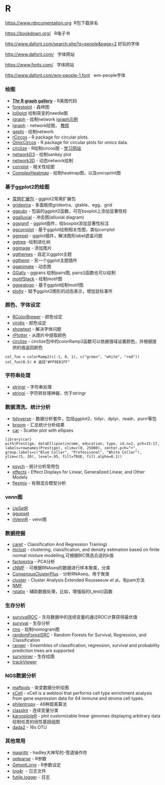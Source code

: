# R

https://www.rdocumentation.org  R包下载排名

https://bookdown.org/   R电子书

http://www.dafont.com/search.php?q=people&page=2 好玩的字体

http://www.dafont.com/   字体网站

https://www.fonts.com/   字体网站

http://www.dafont.com/wm-people-1.font    wm-people字体



### 绘图

* [**Thr R graph gallery**](http://www.r-graph-gallery.com/all-graphs/) - R美图代码
* [forestplot](https://cran.r-project.org/web/packages/forestplot/vignettes/forestplot.html) - 森林图
* [lolliplot](https://www.bioconductor.org/packages/release/bioc/vignettes/trackViewer/inst/doc/trackViewer.html#lolliplot) 绘制突变的needle图
* [igraph](http://igraph.org/r/) - 绘制network [igraph示例](http://kateto.net/networks-r-igraph)
* [igraph](http://igraph.org/r/) - network绘图， [教程](https://github.com/kateto/R-Network-Visualization-Workshop)
* [gephi](https://gephi.org/) - 绘制network
* [rCircos](https://cran.r-project.org/web/packages/RCircos/index.html) - R package for circular plots.
* [OmicCircos](http://www.bioconductor.org/packages/release/bioc/html/OmicCircos.html) -  R package for circular plots for omics data.
* [circlize](http://zuguang.de/circlize_book/book/) - R绘制circos图 -  [学习网站](http://zuguang.de/circlize_book/book/)
* [networkD3](https://cran.r-project.org/web/packages/networkD3/) - 绘制sankey plot
* [network3D](https://christophergandrud.github.io/networkD3/) - 动态network绘制
* [corrplot](https://cran.r-project.org/web/packages/corrplot/vignettes/corrplot-intro.html) - 相关性绘图
* [ComplexHeatmap](https://jokergoo.github.io/ComplexHeatmap-reference/book/) - 绘制heatmap图，以及oncoprint图

### 基于ggplot2的绘图

* [常用扩展包](http://www.ggplot2-exts.org/gallery/) - ggplot2常用扩展包
* [gridextra](https://github.com/baptiste/gridextra/wiki/arranging-ggplot) - 多面板控gridextra、gtable、egg、grid
* [ggpubr](http://www.sthda.com/english/rpkgs/ggpubr/) - 包装的ggplot2函数，可在boxplot上添加显著性标
* [ggalluvial](https://github.com/corybrunson/ggalluvial) - 冲击图(alluvial diagram)
* [ggsignif](https://github.com/const-ae/ggsignif) - ggplot插件，给boxplot添加显著性标注
* [ggcorrplot](https://github.com/kassambara/ggcorrplot) - 基于ggplot绘制相关性图，类似corrplot
* [ggrepel](https://github.com/slowkow/ggrepel) - ggplot插件，解决图形label遮盖问题
* [ggtree](http://www.bioconductor.org/packages/release/bioc/html/ggtree.html) -绘制进化树
* [ggimage](https://github.com/GuangchuangYu/ggimage) - 添加图片
* [ggthemes](https://github.com/jrnold/ggthemes) - 自定义ggplot主题
* [ggthemr](https://github.com/cttobin/ggthemr) - 另一个ggplot主题插件
* [gganimate](https://github.com/dgrtwo/gganimate) - 动态图
* [GGally](https://ggobi.github.io/ggally/#ggally) - ggpairs 绘制pairs图, pairs()函数也可以绘制
* [motifStack](http://bioconductor.org/packages/release/bioc/vignettes/motifStack/inst/doc/motifStack_HTML.html) - 绘制motif图
* [ggseqlogo](https://omarwagih.github.io/ggseqlogo/) - 基于ggplot绘制motif图
* [plotly](https://plot.ly/ggplot2/) - 赋予ggplot2图形的动态表示，增加鼠标事件

### 颜色、字体设定

* [RColorBrewer](https://cran.r-project.org/web/packages/RColorBrewer/index.html) - 颜色设定
* [viridis](https://github.com/sjmgarnier/viridis) - 颜色设定
* [showtext](https://cran.r-project.org/web/packages/showtext/vignettes/introduction.html) - 解决字体问题
* [rPlotter](https://github.com/woobe/rPlotter) - 从图片中提取颜色
* [circlize](https://jokergoo.github.io/circlize_book/book/) - circlize包中的colorRamp2函数可以依据值域设置颜色，并根据提供的值返回颜色
>
    col_fun = colorRamp2(c(-1, 0, 1), c("green", "white", "red")) 
    col_fun(0.5) # 返回"#FF9E81FF" 

### 字符串处理

* [stringr](https://cran.r-project.org/web/packages/stringr/vignettes/stringr.html) - 字符串处理   
* [stringi](http://www.gagolewski.com/software/stringi/) - 字符转处理神器，优于stringr

### 数据清洗、统计分析

* [tidyverse](https://www.tidyverse.org/) - 数据分析套件，包括ggplot2、tidyr、dplyr、readr、purrr等包
* [broom](https://github.com/tidyverse/broom) - 汇总统计分析结果
* [car](https://cran.r-project.org/web/packages/car/index.html) - Scatter plot with ellipses
>   
    library(car) 
    with(Prestige, dataEllipse(income, education, type, id.n=2, pch=15:17,
    labels=rownames(Prestige), xlim=c(0, 25000), center.pch="+",
    group.labels=c("Blue Collar", "Professional", "White Collar"),
    ylim=c(5, 20), level=.95, fill=TRUE, fill.alpha=0.1))
* [psych](http://personality-project.org/r/psych/) - 统计分析常用包
* [effects](https://cran.r-project.org/web/packages/effects/index.html) - Effect Displays for Linear, Generalized Linear, and Other Models
* [flexmix](https://cran.r-project.org/web/packages/flexmix/index.html) - 有限混合模型分析

### venn图

* [UpSetR](https://cran.r-project.org/web/packages/UpSetR/vignettes/basic.usage.html)
* [ggupset](https://github.com/const-ae/ggupset)
* [nVennR](https://cran.r-project.org/web/packages/nVennR/vignettes/nVennR.html) - venn图

### 数据挖掘

* [caret](https://github.com/topepo/caret) - Classification And Regression Training)
* [mclust](https://cran.r-project.org/web/packages/mclust/vignettes/mclust.html) - clustering, classification, and density estimation based on finite normal mixture modelling,可根据BIC筛选合适的k值
* [factoextra](http://www.sthda.com/english/wiki/factoextra-r-package-easy-multivariate-data-analyses-and-elegant-visualization) - PCA分析
* [cNMF](https://www.bioconductor.org/packages/devel/bioc/vignettes/CancerSubtypes/inst/doc/CancerSubtypes-vignette.html) - 可根据RNAseq的数据进行样本聚类，分类
* [ConsensusClusterPlus](http://www.bioconductor.org/packages/release/bioc/html/ConsensusClusterPlus.html) - 分析RNAseq，用于聚类
* [cluster](https://cran.r-project.org/web/packages/cluster/index.html) - Cluster Analysis Extended Rousseeuw et al，有pam方法
* [NMF](https://cran.r-project.org/web/packages/NMF/index.html)
* [rstatix](https://rpkgs.datanovia.com/rstatix/index.html) - 辅助数据处理，比如，增强版的t_test()函数

### 生存分析

* [survivalROC](https://cran.r-project.org/web/packages/survivalROC/index.html) - 生存数据中的连续变量的通过ROC计算获得最优值
* [survival](https://cran.r-project.org/web/packages/survival/index.html) - 生存分析
* [rms](https://cran.r-project.org/web/packages/rms/index.html) - 绘制nomogram图
* [randomForestSRC](https://kogalur.github.io/randomForestSRC/theory.html) - Random Forests for Survival, Regression, and Classification
* [ranger](https://cran.r-project.org/web/packages/ranger/index.html) - Ensembles of classification, regression, survival and probability prediction trees are supported
* [survminer](https://cran.r-project.org/web/packages/survminer/index.html) - 生存绘图
* [trackViewer](https://bioconductor.org/packages/release/bioc/html/trackViewer.html)


### NGS数据分析

* [maftools](http://bioconductor.org/packages/release/bioc/vignettes/maftools/inst/doc/maftools.html) - 突变数据分析绘图
* [xCell](https://github.com/dviraran/xCell) - xCell is a webtool that performs cell type enrichment analysis from gene expression data for 64 immune and stroma cell types.
* [philentropy](https://github.com/HajkD/philentropy) - 46种距离算法
* [classInt](https://cran.r-project.org/web/packages/classInt/) - 连续变量分类
* [karyoploteR](https://bernatgel.github.io/karyoploter_tutorial/) - plot customizable linear genomes displaying arbitrary data 绘制任意的线性基因组图
* [dada2](http://www.bioconductor.org/packages/release/bioc/vignettes/dada2/inst/doc/dada2-intro.html) - 16s OTU

### 其他常用

* [magrittr](https://github.com/tidyverse/magrittr) - hadley大神写的-管道操作符
* [optparse](https://github.com/trevorld/r-optparse) - R参数
* [GetoptLong](https://github.com/jokergoo/GetoptLong) - R参数设定
* [log4r](https://github.com/johnmyleswhite/log4r)  - 日志文件
* [futile.logger](https://github.com/zatonovo/futile.logger) - 日志
